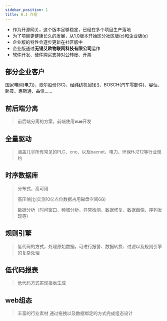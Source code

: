 ```yaml
---
sidebar_position: 1
title: 6.1 介绍
---
```


- 作为开源网关，这个版本足够稳定，已经在多个项目生产落地
- 为了项目更健康长久的发展，从1.0版本开始区分社区版(c)和企业版(e)
- 企业版的特性会逐步更新在社区版中
- 企业版通过**无锡艾欧物联网科技有限公司**运作
- 软件开发、硬件购买支持对公转账、开票

## 部分企业客户

国家电网(电力)、歌尔股份(3C)、经纬纺机(纺织)、BOSCH(汽车零部件)、容恒、卧晨、惠斯通、益信......

## 前后端分离

> 前后端分离的方案，前端使用**vue**开发

## 全量驱动
> 涵盖几乎所有常见的PLC、cnc、以及bacnet、电力、环保HJ212等行业规约

## 时序数据库
> 分布式，高可用
> 
> 高压缩比(实测10亿点位数据占用磁盘空间6G)
> 
> 数据分析（时间窗口、频域分析、异常检测、数据修复、数据画像、序列发现等）

## 规则引擎
> 低代码的方式，处理原始数据，可进行报警、数据转换、过滤以及规则引擎的复杂处理

## 低代码报表
> 低代码方式实现报表生成

## web组态
> 丰富的行业素材
> 通过拖拽以及数据绑定的方式完成组态设计